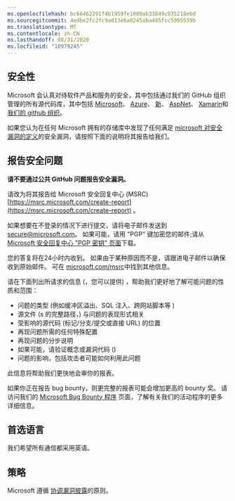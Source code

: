 ```yaml
---
ms.openlocfilehash: bc66462291f4b1959fe1080ab33849c935218ebd
ms.sourcegitcommit: 4edbe2fc2fc9a013e6a0245aba485fcc5905539b
ms.translationtype: MT
ms.contentlocale: zh-CN
ms.lasthandoff: 08/31/2020
ms.locfileid: "10979245"
---
```

<!-- BEGIN MICROSOFT SECURITY.MD V0.0.5 BLOCK -->

## 安全性

Microsoft 会认真对待软件产品和服务的安全，其中包括通过我们的 GitHub 组织管理的所有源代码库，其中包括 [Microsoft](https://github.com/Microsoft)、 [Azure](https://github.com/Azure)、 [新](https://github.com/dotnet)、 [AspNet](https://github.com/aspnet)、 [Xamarin](https://github.com/xamarin)和 [我们的 github 组织](https://opensource.microsoft.com/)。

如果您认为在任何 Microsoft 拥有的存储库中发现了任何满足 [microsoft 对安全漏洞的定义](https://docs.microsoft.com/en-us/previous-versions/tn-archive/cc751383(v=technet.10))的安全漏洞，请按照下面的说明将其报告给我们。

## 报告安全问题

**请不要通过公共 GitHub 问题报告安全漏洞。**

请改为将其报告给 Microsoft 安全回复中心 (MSRC) [https://msrc.microsoft.com/create-report](https://msrc.microsoft.com/create-report) 。

如果想要在不登录的情况下进行提交，请将电子邮件发送到 [secure@microsoft.com](mailto:secure@microsoft.com)。  如果可能，请用 "PGP" 键加密您的邮件;请从 [Microsoft 安全回复中心 "PGP 密钥" 页面](https://www.microsoft.com/en-us/msrc/pgp-key-msrc)下载。

您的答复将在24小时内收到。 如果由于某种原因而不是，请跟进电子邮件以确保收到原始邮件。 可在 [microsoft.com/msrc](https://www.microsoft.com/msrc)中找到其他信息。 

请在下面列出所请求的信息 (，您可以提供) ，帮助我们更好地了解可能问题的性质和范围：

  * 问题的类型 (例如缓冲区溢出、SQL 注入、跨网站脚本等 ) 
  * 源文件 (s 的完整路径，) 与问题的表现形式相关
  * 受影响的源代码 (标记/分支/提交或直接 URL) 的位置
  * 再现问题所需的任何特殊配置
  * 再现问题的分步说明
  * 如果可能，请验证概念或漏洞代码 () 
  * 问题的影响，包括攻击者可能如何利用此问题

此信息将帮助我们更快地会审你的报表。

如果你正在报告 bug bounty，则更完整的报表可能会增加更高的 bounty 奖。 请访问我们的 [Microsoft Bug Bounty 程序](https://microsoft.com/msrc/bounty) 页面，了解有关我们的活动程序的更多详细信息。

## 首选语言

我们希望所有通信都采用英语。

## 策略

Microsoft 遵循 [协调漏洞披露](https://www.microsoft.com/en-us/msrc/cvd)的原则。

<!-- END MICROSOFT SECURITY.MD BLOCK -->